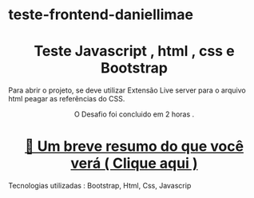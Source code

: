 # teste-frontend-daniellimae

<h1 align="center"> Teste Javascript , html , css e Bootstrap </h1>
<p>Para abrir o projeto, se deve utilizar Extensão Live server para o arquivo html peagar as referências do CSS. </p>
<p align="center"> O Desafio foi concluido em 2 horas . </p>



<h1 align="center">
    <a href="https://bolodissenoura.github.io/teste-front-daniellimae/">🔗 Um breve resumo do que você verá ( Clique aqui )</a>
    
</h1>

<p>Tecnologias utilizadas : Bootstrap, Html, Css, Javascrip </p>
